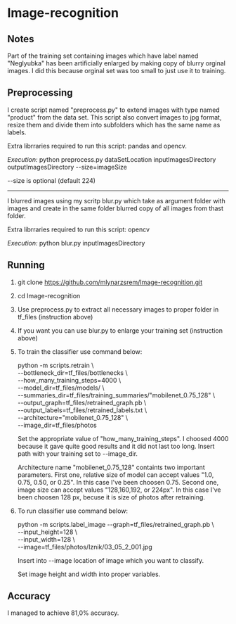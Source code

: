 # Image-recognition

## Notes

Part of the training set containing images which have label named "Neglyubka" has been artificially enlarged 
by making copy of blurry orginal images. I did this because orginal set was too small to just use it to training.

## Preprocessing

I create script named "preprocess.py" to extend images with type named "product" from the data set.
This script also convert images to jpg format, resize them and divide them into subfolders which has the same name as labels.

Extra librraries required to run this script: pandas and opencv.

*Execution:*
python preprocess.py dataSetLocation inputImagesDirectory outputImagesDirectory --size=imageSize

--size is optional (default 224)

---

I blurred images using my scritp blur.py which take as argument folder with images and create in the same folder blurred copy of all images from thast folder.

Extra librraries required to run this script: opencv

*Execution:*
python blur.py inputImagesDirectory

## Running

1.  git clone https://github.com/mlynarzsrem/Image-recognition.git

2. cd Image-recognition

3. Use preprocess.py to extract all necessary images to proper folder in tf_files (instruction above)

4.  If you want you can use blur.py to enlarge your training set (instruction above)

5. To train the classifier use command below:

    python -m scripts.retrain \\ <br />
      --bottleneck_dir=tf_files/bottlenecks \\ <br />
      --how_many_training_steps=4000 \\ <br />
      --model_dir=tf_files/models/ \\ <br />
      --summaries_dir=tf_files/training_summaries/"mobilenet_0.75_128" \\<br />
      --output_graph=tf_files/retrained_graph.pb \\<br />
      --output_labels=tf_files/retrained_labels.txt \\<br />
      --architecture="mobilenet_0.75_128" \\<br />
      --image_dir=tf_files/photos


     Set the appropriate value of "how_many_training_steps". I choosed 4000 because it gave quite good results and it did not last too long.
    Insert path with your training set to --image_dir.

    Architecture name "mobilenet_0.75_128" containts two important parameters. First one, relative size of model can accept values "1.0, 0.75, 0.50, or 0.25". In this case I've been choosen 0.75. Second one, image size can accept values "128,160,192, or 224px". In this case I've been choosen 128 px, becuse it is size of photos after retraining.

6. To run classifier use command below:

    python -m scripts.label_image --graph=tf_files/retrained_graph.pb \\ <br />
    --input_height=128 \\ <br />
    --input_width=128 \\ <br />
    --image=tf_files/photos/Iznik/03_05_2_001.jpg

    Insert into --image location of image which you want to classify.

    Set image height and width into proper variables.

## Accuracy

I managed to achieve 81,0% accuracy.      